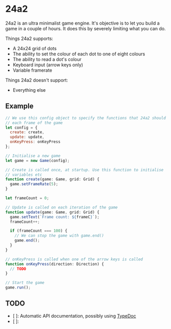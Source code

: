 # 24a2

24a2 is an ultra minimalist game engine. It's objective is to let you build a game in a couple of hours. It does this by severely limiting what you can do.

Things 24a2 supports:

- A 24x24 grid of dots
- The ability to set the colour of each dot to one of eight colours
- The ability to read a dot's colour
- Keyboard input (arrow keys only)
- Variable framerate

Things 24a2 doesn't support:

- Everything else

## Example

```js
// We use this config object to specify the functions that 24a2 should call on
// each frame of the game
let config = {
  create: create,
  update: update,
  onKeyPress: onKeyPress
};

// Initialise a new game
let game = new Game(config);

// Create is called once, at startup. Use this function to initialise
// variables etc
function create(game: Game, grid: Grid) {
  game.setFrameRate(5);
}

let frameCount = 0;

// Update is called on each iteration of the game
function update(game: Game, grid: Grid) {
  game.setText(`Frame count: ${frameC}`);
  frameCount++;

  if (frameCount === 100) {
    // We can stop the game with game.end()
    game.end();
  }
}

// onKeyPress is called when one of the arrow keys is called
function onKeyPress(direction: Direction) {
  // TODO
}

// Start the game
game.run();
```

## TODO

- [ ]: Automatic API documentation, possibly using [TypeDoc](https://typedoc.org/)
- [ ]:
